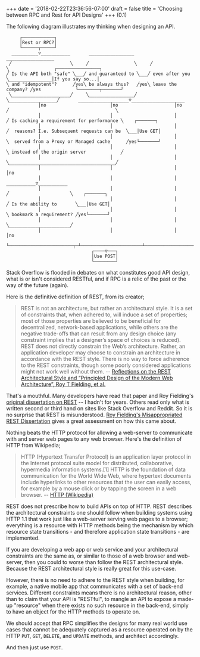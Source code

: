 +++
date = '2018-02-22T23:36:56-07:00'
draft = false 
title = 'Choosing between RPC and Rest for API Designs'
+++
(0.1)

The following diagram illustrates my thinking when designing an API.

```goat
     ┌────────────┐                                                                                                                     
     │Rest or RPC?│                                                                                                                     
     └──────┬─────┘                                                                                                                     
  __________▽___________       _________________       __________________                                                               
 ╱                      ╲     ╱                 ╲     ╱                  ╲                 ┌────────────────┐                           
╱ Is the API both "safe" ╲___╱ and guaranteed to ╲___╱ even after you     ╲________________│If you say so...│                           
╲ and "idempotent"?      ╱yes╲ be always thus?   ╱yes╲ leave the company? ╱yes             └────────┬───────┘                           
 ╲______________________╱     ╲_________________╱     ╲__________________╱       ___________________▽____________________               
            │no                        │no                     │no              ╱                                        ╲              
            │                          │                       │               ╱ Is caching a requirement for performance ╲    ┌───────┐
            │                          │                       │              ╱  reasons? I.e. Subsequent requests can be  ╲___│Use GET│
            │                          │                       │              ╲  served from a Proxy or Managed cache      ╱yes└───────┘
            │                          │                       │               ╲ instead of the origin server             ╱             
            │                          │                       │                ╲________________________________________╱              
            │                          │                       │                                    │no                                 
            │                          │                       │                         ___________▽___________                        
            │                          │                       │                        ╱                       ╲    ┌───────┐          
            │                          │                       │                       ╱ Is the ability to       ╲___│Use GET│          
            │                          │                       │                       ╲ bookmark a requirement? ╱yes└───────┘          
            │                          │                       │                        ╲_______________________╱                       
            │                          │                       │                                    │no                                 
            └────────────────────────┬─┴───────────────────────┴────────────────────────────────────┘                                   
                                ┌────▽───┐                                                                                              
                                │Use POST│                                                                                              
                                └────────┘                                                                                              
```

Stack Overflow is flooded in debates on what constitutes good API design, what is or isn't considered RESTful, and if RPC is a relic of the past or the way of the future (again).

Here is the definitive definition of REST, from its creator;

> REST is not an architecture, but rather an architectural style. It is a set of constraints that, when adhered to, will induce a set of properties; most of those properties are believed to be beneficial for decentralized, network-based applications, while others are the negative trade-offs that can result from any design choice (any constraint implies that a designer’s space of choices is reduced). REST does not directly constrain the Web’s architecture. Rather, an application developer may choose to constrain an architecture in accordance with the REST style. There is no way to force adherence to the REST constraints, though some poorly considered applications might not work well without them.
-- [Reflections on the REST Architectural Style and “Principled Design of the Modern Web Architecture”, Roy T Fielding, et al.](https://research.google.com/pubs/archive/46310.pdf)

That's a mouthful. Many developers have read that paper and Roy Fielding's [original dissertation on REST](https://ics.uci.edu/~fielding/pubs/dissertation/rest_arch_style.htm) -- I hadn't for years. Others read only what is written second or third hand on sites like Stack Overflow and Reddit. So it is no surprise that REST is misunderstood. [Roy Fielding's Misappropriated REST Dissertation](https://twobithistory.org/2020/06/28/rest.html) gives a great assessment on how this came about.

Nothing beats the HTTP protocol for allowing a web-server to communicate with and server web pages to any web browser. Here's the definition of HTTP from Wikipedia;

> HTTP (Hypertext Transfer Protocol) is an application layer protocol in the Internet protocol suite model for distributed, collaborative, hypermedia information systems.[1] HTTP is the foundation of data communication for the World Wide Web, where hypertext documents include hyperlinks to other resources that the user can easily access, for example by a mouse click or by tapping the screen in a web browser.
-- [HTTP (Wikipedia)](https://en.wikipedia.org/wiki/HTTP) 

REST does not prescribe how to build APIs on top of HTTP. REST describes the architectural constraints one should follow when building systems using HTTP 1.1 that work just like a web-server serving web pages to a browser; everything is a resource with HTTP methods being the mechanism by which resource state transitions - and therefore application state transitions - are implemented.

If you are developing a web app or web service and your architectural constraints are the same as, or similar to those of a web browser and web-server, then you could to worse than follow the REST architectural style. Because the REST architectural style is really great for this use-case. 

However, there is no need to adhere to the REST style when building, for example, a native mobile app that communicates with a set of back-end services. Different constraints means there is no architectural reason, other than to claim that your API is "RESTful", to mangle an API to expose a made-up "resource" when there exists no such resource in the back-end, simply to have an object for the HTTP methods to operate on. 

We should accept that RPC simplifies the designs for many real world use cases that cannot be adequately captured as a resource operated on by the HTTP `PUT`, `GET`, `DELETE`, and `UPDATE` methods, and architect accordingly.

And then just use `POST`.

<!-- https://diagon.arthursonzogni.com/#Flowchart -->

<!-- "Rest or RPC?"; -->

<!-- if ("Is the API both \"safe\" and \"idempotent\"?") { -->
<!--   if ("and guaranteed to be always thus?") { -->
<!--     if ("even after you leave the company?") { -->
<!--       "If you say so..." -->

<!--       if ("Is caching a requirement for performance reasons? I.e. Subsequent requests can be served from a Proxy or Managed cache instead of the origin server") { -->
<!--        return "Use GET" -->
<!--       } -->

<!--      if ("Is the ability to bookmark a requirement?") { -->
<!--       return "Use GET" -->
<!--      } -->
<!--    } -->
<!-- } -->
<!-- } -->

<!-- "Use POST"; -->
